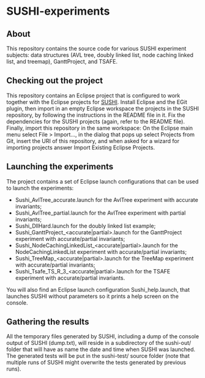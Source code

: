 # SUSHI-experiments

## About

This repository contains the source code for various SUSHI experiment subjects: data structures (AVL tree, doubly linked 
list, node caching linked list, and treemap), GanttProject, and TSAFE.

## Checking out the project

This repository contains an Eclipse project that is configured to work together with the Eclipse projects for 
[SUSHI](https://github.com/pietrobraione/sushi). 
Install Eclipse and the EGit plugin, then import in an empty Eclipse workspace the projects in the SUSHI repository, 
by following the instructions in the README file in it. Fix the dependencies for the SUSHI projects (again, 
refer to the README file). Finally, import this repository in the same workspace: On the Eclipse main menu select 
File > Import..., in the dialog that pops up select Projects from Git, insert the URI of this repository, and when 
asked for a wizard for importing projects answer Import Existing Eclipse Projects.

## Launching the experiments

The project contains a set of Eclipse launch configurations that can be used to launch the experiments:

* Sushi_AvlTree_accurate.launch for the AvlTree experiment with accurate invariants;
* Sushi_AvlTree_partial.launch for the AvlTree experiment with partial invariants;
* Sushi_DllHard.launch for the doubly linked list example;
* Sushi_GanttProject_&lt;accurate|partial&gt;.launch for the GanttProject experiment with accurate/partial invariants;
* Sushi_NodeCachingLinkedList_&lt;accurate|partial&gt;.launch for the NodeCachingLinkedList experiment with accurate/partial invariants;
* Sushi_TreeMap_&lt;accurate|partial&gt;.launch for the TreeMap experiment with accurate/partial invariants;
* Sushi_Tsafe_TS_R_3_&lt;accurate|partial&gt;.launch for the TSAFE experiment with accurate/partial invariants.

You will also find an Eclipse launch configuration Sushi_help.launch, that launches SUSHI without parameters 
so it prints a help screen on the console.

## Gathering the results

All the temporary files generated by SUSHI, including a dump of the console output of SUSHI (dump.txt), will reside 
in a subdirectory of the sushi-out/ folder that will have as name the date and time when SUSHI was launched. The 
generated tests will be put in the sushi-test/ source folder (note that multiple runs of SUSHI might overwrite 
the tests generated by previous runs).
  